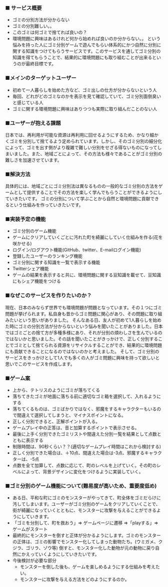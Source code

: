 ### ■ サービス概要
- ゴミの分別方法が分からない
- ゴミの分別難しい。。
- このゴミは何ゴミで捨てれば良いの？
- 環境問題に興味はあるけれど何から始めれば良いのか分からない。。
という悩みを持った人にゴミ分別ゲームで遊んでもらい体系的にかつ自然に分別に関する知識をつけてもらうサービスです。このサービスを通してゴミ分別の知識を得てもらうことで、結果的に環境問題にも取り組むことが出来るというのが最終目標です。

### ■メインのターゲットユーザー
- 初めて一人暮らしを始めた方など、ゴミ出しの仕方が分からないという人
- 毎回、どれがどのゴミなのかを表示を見て確認していて、ゴミ分別面倒臭いと感じている人
- ゴミに関する環境問題に興味はありつつも実際に取り組んだことのない人


### ■ユーザーが抱える課題
日本では、再利用が可能な資源は再利用に回せるようにするため、かなり細かくゴミを分別して捨てるよう定められています。しかし、そのゴミ分別の細分化によって、ゴミを出す側がより複雑で難しい分別をせざる得ないものになってしまいました。また、地域ごとによって、その方法も様々であることがゴミ分別の難しさを加速させています。
　

### ■解決方法
具体的には、地域ごとにゴミ分別法は異なるものの一般的なゴミ分別の方法をゲームとして提供することでその方法を楽しく学んでもらうことができるようにしていきたいです。
ゴミの分別について学ぶことから自然と環境問題に貢献できるという仕組みを作っていきたいです。

### ■実装予定の機能
 - ゴミ分別のゲーム機能
 - ゲームにクリアしていくごとに汚れた町を綺麗にしていく仕組みを作る(花を咲かせる)
 - ログイン/ログアウト機能(GitHub、twitter、E-mailログイン機能)
 - 登録したユーザーのランキング機能
 - ゴミ分別に関する知識を一覧で表示する機能
 - Twitterシェア機能
 - ゲームの結果を表示すると共に、環境問題に関する豆知識を載せて、豆知識にもシェア機能をつける

### ■なぜこのサービスを作りたいのか？
現在、日本のみならず世界でも環境問題が問題となっています。その１つにゴミ問題が挙げられます。私自身も昔からゴミ問題に関心があり、その問題に取り組みたいという思いがありました。
そんなある日、友人が初めて1人暮らしを始めた時にゴミの分別方法が分からないという悩みを聞いたことがありました。日本ではゴミごとの捨て方が多種多様にあり、それが分別の煩わしさを生んでいるのではないかと思いました。その話を聞いたことがきっかけで、正しく分別することでゴミとして捨てられる資源をリサイクルすることができ、結果的に環境問題にも貢献できることになるのではないのかと考えました。
そして、ゴミ分別のサービスをきっかけとして1人でも多くの人がゴミ問題に興味を持って欲しいと思いでこのサービスを作成します。


### ■ゲーム案

- 上から、テトリスのようにゴミが落ちてくる
- 落ちてきたゴミが地面に落ちる前に適切なゴミ箱を選択して、入れるようにする
- 落ちてくるものは、ゴミばかりではなく、邪魔をするキャラクターもいるので間違えて選択してしまうと、マイナスポイントになる。
- 正しく分別できると、正解ポイントが入る。
- ゲームプレイ中の正答は、音と加算するポイントで表示させる。
- 最後に上手く分別できたゴミリストや間違えた分別一覧を結果として点数とともに表示する
- 制限時間は、90秒くらい？？(適切なゲームプレイ時間はこれから検討する)
- 正しく分別できた場合は、＋10点、間違えた場合は-3点、邪魔するキャラクターは、-5点
- 点数を全て加算して、点数に応じて、町のレベルを上げていく。その町のレベルによって、背景デザインに変化をつけるように実装していく。


### ■ゴミ分別のゲーム機能について(難易度が高いため、重要度低め)

- ある日、平和な町にゴミのモンスターがやってきて、町全体をゴミだらけに汚してしまいます。ユーザーがゴミ分別のゲームをクリアしていくことで、街が綺麗になっていくとともに、モンスターに攻撃を与えることができるようにしていきます。
- 「ゴミを分別して、町を救おう」⇒ ゲームページに遷移 ⇒「playする」⇒ ゲームがスタート
- 最終的にモンスターを倒すと正体が分かるようにします。ゴミのモンスターの正体は、ゴミの影響でモンスター化してしまった動物たち。(ウミガメ、クジラ、ゴリラ、ゾウ等)
倒すと、モンスター化した動物が元の動物に戻り自然にかえっていくようにしていきたいです。
- 今後検討が必要な部分
    - モンスターを倒した後も、ゲームを楽しめるようにする仕組みを考えたい。
    - モンスターに攻撃を与える方法をどのようにするのか。


